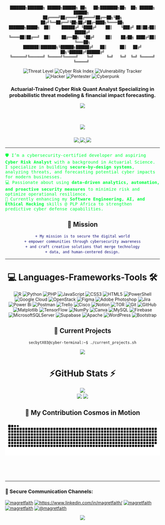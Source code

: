 
<div align="center">

```text
███████╗███████╗ ██████╗██████╗ ██╗   ██╗████████╗██╗  ██╗ ██████╗ ██████╗ 
██╔════╝██╔════╝██╔════╝██╔══██╗╚██╗ ██╔╝╚══██╔══╝╚██╗██╔╝██╔═████╗╚════██╗
███████╗█████╗  ██║     ██████╔╝ ╚████╔╝    ██║    ╚███╔╝ ██║██╔██║ █████╔╝
╚════██║██╔══╝  ██║     ██╔══██╗  ╚██╔╝     ██║    ██╔██╗ ████╔╝██║ ╚═══██╗
███████║███████╗╚██████╗██████╔╝   ██║      ██║   ██╔╝ ██╗╚██████╔╝██████╔╝
╚══════╝╚══════╝ ╚═════╝╚═════╝    ╚═╝      ╚═╝   ╚═╝  ╚═╝ ╚═════╝ ╚═════╝ 
```
![Threat Level](https://img.shields.io/badge/Threat%20Level-CRITICAL-red?style=for-the-badge&logo=probot)
![Cyber Risk Index](https://img.shields.io/badge/Cyber%20Risk%20Index-72%25-yellow?style=for-the-badge&logo=shield)
![Vulnerability Tracker](https://img.shields.io/badge/Vulnerabilities-23-critical?style=for-the-badge&logo=bugcrowd&logoColor=white) </br>
![Hacker](https://img.shields.io/badge/Anon_Mode-ON-green?style=for-the-badge&logo=linux)
![Pentester](https://img.shields.io/badge/Pentest-Ready-red?style=for-the-badge&logo=kalilinux)
![Cyberpunk](https://img.shields.io/badge/Cyberpunk-2077-yellow?style=for-the-badge&logo=cyberpunk2077)

<h3 align="center">Actuarial-Trained Cyber Risk Quant Analyst
Specializing in probabilistic threat modeling & financial impact forecasting.
 </h3>
 
<p align="center" ><img  src = "https://github.com/7oSkaaa/7oSkaaa/blob/main/Images/about_me.gif?raw=true" width = 100px></p>
<h1 align="center">

  <!-- Terminal-style intro text -->
<h1 align="center">
  <img src="https://readme-typing-svg.herokuapp.com?font=Fira+Code&size=12&duration=1000&pause=800&color=00FF41&background=00000000&center=true&vCenter=true&multiline=true&width=850&height=160&lines=%3E%3E+Initializing+secure+connection...;%3E%3E+Loading+security+protocols...+██████████+100%25;%3E%3E+Authenticating+user+credentials...;%3E%3E+Access+granted.+Welcome%2C+to+my+profile;%3E%3E+secbytX03%40cyber-terminal%3A~%24;waiting...;...;...;Hi+There+stranger+👋+I'm+Magret+Faith!" />
</h1>



   
 <div align="center"> 
  <a href="amaizing.faith1@gmail.com">
    <img src="https://img.shields.io/badge/Gmail-333333?style=for-the-badge&logo=gmail&logoColor=red" />
  </a>
  <a href="https://www.linkedin.com/in/magretfaith" target="_blank">
    <img src="https://img.shields.io/badge/LinkedIn-0077B5?style=for-the-badge&logo=linkedin&logoColor=white" target="_blank" />
  </a>
  <a href="https://faithmagret.netlify.app/" target="_blank">
     <img src="https://img.shields.io/badge/Portfolio-FF5722?style=for-the-badge&logo=todoist&logoColor=white" target="_blank" />
  </a> 
</div>

 <hr/>

<!-- Cyber Risk themed bio in green -->
<p align="left" style="color:#00FF41; font-family:'Fira Code', monospace;">
🛡️ I’m a cybersecurity-certified developer and aspiring <b>Cyber Risk Analyst</b> with a background in Actuarial Science. I specialize in building <b>secure-by-design systems</b>, analyzing threats, and forecasting potential cyber impacts for modern businesses.<br>
💻 Passionate about using <b>data-driven analytics, automation, and proactive security measures</b> to minimize risk and optimize operational resilience.<br>
🌱 Currently enhancing my <b>Software Engineering, AI, and Ethical Hacking</b> skills @ PLP Africa to strengthen predictive cyber defense capabilities.
</p>

## 🎯 Mission
```diff
+ My mission is to secure the digital world
+ empower communities through cybersecurity awareness
+ and craft creative solutions that merge technology
+ data, and human-centered design.
```
---
 


# 💻 Languages-Frameworks-Tools 🛠️
![R](https://img.shields.io/badge/r-%23276DC3.svg?style=for-the-badge&logo=r&logoColor=white) ![Python](https://img.shields.io/badge/python-3670A0?style=for-the-badge&logo=python&logoColor=ffdd54) ![PHP](https://img.shields.io/badge/php-%23777BB4.svg?style=for-the-badge&logo=php&logoColor=white) ![JavaScript](https://img.shields.io/badge/javascript-%23323330.svg?style=for-the-badge&logo=javascript&logoColor=%23F7DF1E) ![CSS3](https://img.shields.io/badge/css3-%231572B6.svg?style=for-the-badge&logo=css3&logoColor=white) ![HTML5](https://img.shields.io/badge/html5-%23E34F26.svg?style=for-the-badge&logo=html5&logoColor=white) ![PowerShell](https://img.shields.io/badge/PowerShell-%235391FE.svg?style=for-the-badge&logo=powershell&logoColor=white) ![Google Cloud](https://img.shields.io/badge/GoogleCloud-%234285F4.svg?style=for-the-badge&logo=google-cloud&logoColor=white) ![OpenStack](https://img.shields.io/badge/Openstack-%23f01742.svg?style=for-the-badge&logo=openstack&logoColor=white) ![Figma](https://img.shields.io/badge/figma-%23F24E1E.svg?style=for-the-badge&logo=figma&logoColor=white) ![Adobe Photoshop](https://img.shields.io/badge/adobe%20photoshop-%2331A8FF.svg?style=for-the-badge&logo=adobe%20photoshop&logoColor=white) ![Jira](https://img.shields.io/badge/jira-%230A0FFF.svg?style=for-the-badge&logo=jira&logoColor=white) ![Power Bi](https://img.shields.io/badge/power_bi-F2C811?style=for-the-badge&logo=powerbi&logoColor=black) ![Postman](https://img.shields.io/badge/Postman-FF6C37?style=for-the-badge&logo=postman&logoColor=white) ![Trello](https://img.shields.io/badge/Trello-%23026AA7.svg?style=for-the-badge&logo=Trello&logoColor=white) ![Cisco](https://img.shields.io/badge/cisco-%23049fd9.svg?style=for-the-badge&logo=cisco&logoColor=black) ![Notion](https://img.shields.io/badge/Notion-%23000000.svg?style=for-the-badge&logo=notion&logoColor=white) ![TOR](https://img.shields.io/badge/tor-%237E4798.svg?style=for-the-badge&logo=tor-project&logoColor=white) ![Git](https://img.shields.io/badge/git-%23F05033.svg?style=for-the-badge&logo=git&logoColor=white) ![GitHub](https://img.shields.io/badge/github-%23121011.svg?style=for-the-badge&logo=github&logoColor=white) ![Matplotlib](https://img.shields.io/badge/Matplotlib-%23ffffff.svg?style=for-the-badge&logo=Matplotlib&logoColor=black) ![TensorFlow](https://img.shields.io/badge/TensorFlow-%23FF6F00.svg?style=for-the-badge&logo=TensorFlow&logoColor=white) ![NumPy](https://img.shields.io/badge/numpy-%23013243.svg?style=for-the-badge&logo=numpy&logoColor=white) ![Canva](https://img.shields.io/badge/Canva-%2300C4CC.svg?style=for-the-badge&logo=Canva&logoColor=white) ![MySQL](https://img.shields.io/badge/mysql-4479A1.svg?style=for-the-badge&logo=mysql&logoColor=white) ![Firebase](https://img.shields.io/badge/firebase-a08021?style=for-the-badge&logo=firebase&logoColor=ffcd34) ![MicrosoftSQLServer](https://img.shields.io/badge/Microsoft%20SQL%20Server-CC2927?style=for-the-badge&logo=microsoft%20sql%20server&logoColor=white) ![Supabase](https://img.shields.io/badge/Supabase-3ECF8E?style=for-the-badge&logo=supabase&logoColor=white) ![Apache](https://img.shields.io/badge/apache-%23D42029.svg?style=for-the-badge&logo=apache&logoColor=white) ![WordPress](https://img.shields.io/badge/WordPress-%23117AC9.svg?style=for-the-badge&logo=WordPress&logoColor=white) ![Bootstrap](https://img.shields.io/badge/bootstrap-%238511FA.svg?style=for-the-badge&logo=bootstrap&logoColor=white)


## **🚀 Current Projects**  

<!-- Animated terminal prompt for current projects -->
``` bash
secbytX03@cyber-terminal:~$ ./current_projects.sh
```
<img src="https://readme-typing-svg.herokuapp.com?font=Fira+Code&size=14&duration=2500&pause=1000&color=00FF41&width=800&height=80&lines=%3E+Building%3A+A+solidity+vulnerability+scanner;%3E+Learning%3A+Advanced+Software+Engineering+%26+Cybersecurity;%3E+Status%3A+In+Progress...+%E2%96%88%E2%96%88%E2%96%88%E2%96%88%E2%96%88%E2%96%88%E2%96%88%E2%96%88+85%25" />


# ⚡GitHub Stats ⚡


![](https://github-readme-stats.vercel.app/api?username=secbyteX03&theme=radical&hide_border=false&include_all_commits=false&count_private=false)<br/>
![](https://github-readme-stats.vercel.app/api/top-langs/?username=secbyteX03&langs_count=8&theme=dark&layout=compact)
![](https://nirzak-streak-stats.vercel.app/?user=secbyteX03&theme=radical&hide_border=false)<br/>
   
## 🌌 My Contribution Cosmos in Motion

<img src="https://raw.githubusercontent.com/platane/snk/output/github-contribution-grid-snake.svg" alt="Matrix Rain Animation" />

  <br/><br/><br/>
</div>

<hr/>
<h3 align="left">🔗 Secure Communication Channels:</h3>
<p align="left">
<a href="https://twitter.com/magretfaith" target="blank"><img align="center" src="https://raw.githubusercontent.com/rahuldkjain/github-profile-readme-generator/master/src/images/icons/Social/twitter.svg" alt="magretfaith" height="30" width="40" /></a>
<a href="https://linkedin.com/in/https://www.linkedin.com/in/magretfaith/" target="blank"><img align="center" src="https://raw.githubusercontent.com/rahuldkjain/github-profile-readme-generator/master/src/images/icons/Social/linked-in-alt.svg" alt="https://www.linkedin.com/in/magretfaith/" height="30" width="40" /></a>
<a href="https://kaggle.com/magretfaith" target="blank"><img align="center" src="https://raw.githubusercontent.com/rahuldkjain/github-profile-readme-generator/master/src/images/icons/Social/kaggle.svg" alt="magretfaith" height="30" width="40" /></a>
<a href="https://instagram.com/magretfaith" target="blank"><img align="center" src="https://raw.githubusercontent.com/rahuldkjain/github-profile-readme-generator/master/src/images/icons/Social/instagram.svg" alt="magretfaith" height="30" width="40" /></a>
<a href="https://medium.com/@magretfaith" target="blank"><img align="center" src="https://raw.githubusercontent.com/rahuldkjain/github-profile-readme-generator/master/src/images/icons/Social/medium.svg" alt="@magretfaith" height="30" width="40" /></a>
</p>
<!-- Final terminal prompt -->
<div align="center">
<img src="https://readme-typing-svg.herokuapp.com?font=Fira+Code&size=12&duration=4000&pause=2000&color=00FF41&center=true&width=600&height=50&lines=secbytX03%40github%3A~%24+logout;Connection+to+github.com+closed.;Thanks+for+visiting+my+digital+fortress!+🔐" />
</div>


